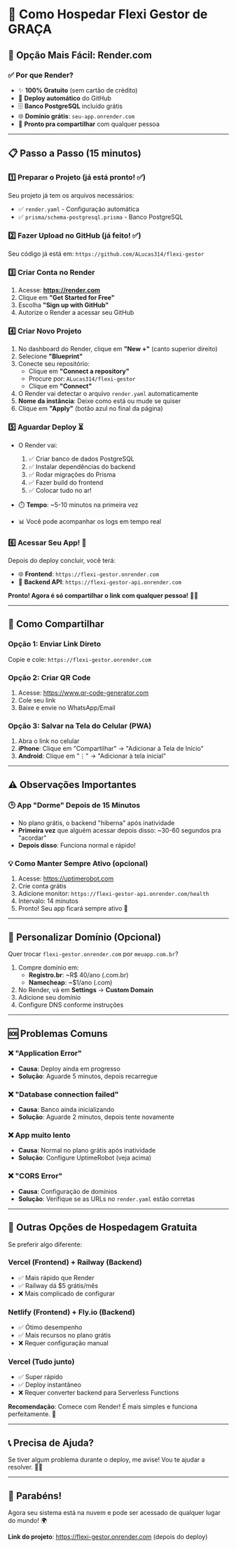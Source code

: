 # 🚀 Como Hospedar Flexi Gestor de GRAÇA

## 🎯 Opção Mais Fácil: Render.com

### ✅ Por que Render?
- ✨ **100% Gratuito** (sem cartão de crédito)
- 🔄 **Deploy automático** do GitHub
- 🗄️ **Banco PostgreSQL** incluído grátis
- 🌐 **Domínio grátis**: `seu-app.onrender.com`
- 📱 **Pronto pra compartilhar** com qualquer pessoa

---

## 📋 Passo a Passo (15 minutos)

### **1️⃣ Preparar o Projeto** (já está pronto! ✅)

Seu projeto já tem os arquivos necessários:
- ✅ `render.yaml` - Configuração automática
- ✅ `prisma/schema-postgresql.prisma` - Banco PostgreSQL

### **2️⃣ Fazer Upload no GitHub** (já feito! ✅)

Seu código já está em: `https://github.com/ALucas314/flexi-gestor`

### **3️⃣ Criar Conta no Render**

1. Acesse: **https://render.com**
2. Clique em **"Get Started for Free"**
3. Escolha **"Sign up with GitHub"**
4. Autorize o Render a acessar seu GitHub

### **4️⃣ Criar Novo Projeto**

1. No dashboard do Render, clique em **"New +"** (canto superior direito)
2. Selecione **"Blueprint"**
3. Conecte seu repositório:
   - Clique em **"Connect a repository"**
   - Procure por: `ALucas314/flexi-gestor`
   - Clique em **"Connect"**
4. O Render vai detectar o arquivo `render.yaml` automaticamente
5. **Nome da instância**: Deixe como está ou mude se quiser
6. Clique em **"Apply"** (botão azul no final da página)

### **5️⃣ Aguardar Deploy** ⏳

- O Render vai:
  1. ✅ Criar banco de dados PostgreSQL
  2. ✅ Instalar dependências do backend
  3. ✅ Rodar migrações do Prisma
  4. ✅ Fazer build do frontend
  5. ✅ Colocar tudo no ar!

- ⏱️ **Tempo**: ~5-10 minutos na primeira vez
- 📊 Você pode acompanhar os logs em tempo real

### **6️⃣ Acessar Seu App!** 🎉

Depois do deploy concluir, você terá:

- 🌐 **Frontend**: `https://flexi-gestor.onrender.com`
- 🔧 **Backend API**: `https://flexi-gestor-api.onrender.com`

**Pronto! Agora é só compartilhar o link com qualquer pessoa!** 📱✨

---

## 📱 Como Compartilhar

### Opção 1: Enviar Link Direto
Copie e cole: `https://flexi-gestor.onrender.com`

### Opção 2: Criar QR Code
1. Acesse: https://www.qr-code-generator.com
2. Cole seu link
3. Baixe e envie no WhatsApp/Email

### Opção 3: Salvar na Tela do Celular (PWA)
1. Abra o link no celular
2. **iPhone**: Clique em "Compartilhar" → "Adicionar à Tela de Início"
3. **Android**: Clique em "⋮" → "Adicionar à tela inicial"

---

## ⚠️ Observações Importantes

### 🕒 **App "Dorme" Depois de 15 Minutos**
- No plano grátis, o backend "hiberna" após inatividade
- **Primeira vez** que alguém acessar depois disso: ~30-60 segundos pra "acordar"
- **Depois disso**: Funciona normal e rápido!

### 💡 **Como Manter Sempre Ativo** (opcional)
1. Acesse: https://uptimerobot.com
2. Crie conta grátis
3. Adicione monitor: `https://flexi-gestor-api.onrender.com/health`
4. Intervalo: 14 minutos
5. Pronto! Seu app ficará sempre ativo 🚀

---

## 🎨 Personalizar Domínio (Opcional)

Quer trocar `flexi-gestor.onrender.com` por `meuapp.com.br`?

1. Compre domínio em:
   - **Registro.br**: ~R$ 40/ano (.com.br)
   - **Namecheap**: ~$1/ano (.com)
2. No Render, vá em **Settings** → **Custom Domain**
3. Adicione seu domínio
4. Configure DNS conforme instruções

---

## 🆘 Problemas Comuns

### ❌ "Application Error"
- **Causa**: Deploy ainda em progresso
- **Solução**: Aguarde 5 minutos, depois recarregue

### ❌ "Database connection failed"
- **Causa**: Banco ainda inicializando
- **Solução**: Aguarde 2 minutos, depois tente novamente

### ❌ App muito lento
- **Causa**: Normal no plano grátis após inatividade
- **Solução**: Configure UptimeRobot (veja acima)

### ❌ "CORS Error"
- **Causa**: Configuração de domínios
- **Solução**: Verifique se as URLs no `render.yaml` estão corretas

---

## 🎯 Outras Opções de Hospedagem Gratuita

Se preferir algo diferente:

### **Vercel** (Frontend) + **Railway** (Backend)
- ✅ Mais rápido que Render
- ✅ Railway dá $5 grátis/mês
- ❌ Mais complicado de configurar

### **Netlify** (Frontend) + **Fly.io** (Backend)
- ✅ Ótimo desempenho
- ✅ Mais recursos no plano grátis
- ❌ Requer configuração manual

### **Vercel** (Tudo junto)
- ✅ Super rápido
- ✅ Deploy instantâneo
- ❌ Requer converter backend para Serverless Functions

**Recomendação**: Comece com Render! É mais simples e funciona perfeitamente. 🎯

---

## 📞 Precisa de Ajuda?

Se tiver algum problema durante o deploy, me avise! Vou te ajudar a resolver. 🚀✨

---

## 🎉 Parabéns!

Agora seu sistema está na nuvem e pode ser acessado de qualquer lugar do mundo! 🌍

**Link do projeto**: https://flexi-gestor.onrender.com (depois do deploy)


